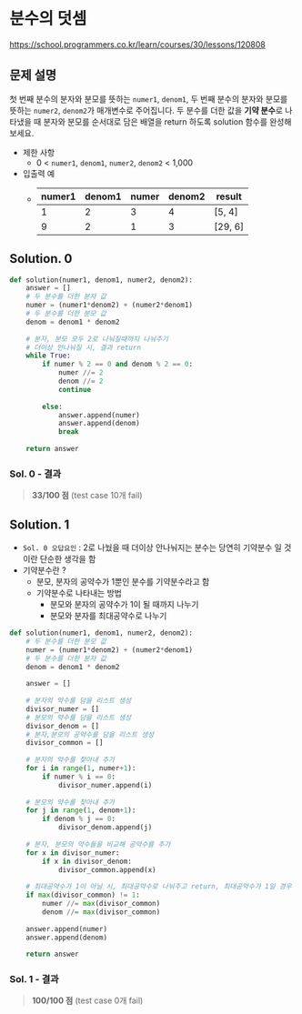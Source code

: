 # 분수의 덧셈
https://school.programmers.co.kr/learn/courses/30/lessons/120808

## 문제 설명
첫 번째 분수의 분자와 분모를 뜻하는 `numer1`, `denom1`, 두 번째 분수의 분자와 분모를 뜻하는 `numer2`, `denom2`가 매개변수로 주어집니다. 두 분수를 더한 값을 **기약 분수**로 나타냈을 때 분자와 분모를 순서대로 담은 배열을 return 하도록 solution 함수를 완성해보세요.

- 제한 사항
  - 0 < `numer1`, `denom1`, `numer2`, `denom2` < 1,000
- 입출력 예
  - |numer1|denom1|numer|denom2|result|
    |---|---|---|---|---|
    |1|2|3|4|[5, 4]|
    |9|2|1|3|[29, 6]|
  

## Solution. 0
```python
def solution(numer1, denom1, numer2, denom2):
    answer = []
    # 두 분수를 더한 분자 값
    numer = (numer1*denom2) + (numer2*denom1)
    # 두 분수를 더한 분모 값 
    denom = denom1 * denom2
    
    # 분자, 분모 모두 2로 나눠질때까지 나눠주기
    # 더이상 안나눠질 시, 결과 return
    while True:
        if numer % 2 == 0 and denom % 2 == 0:
            numer //= 2
            denom //= 2
            continue
        
        else:  
            answer.append(numer)
            answer.append(denom)
            break
        
    return answer
```

### Sol. 0 - 결과
> **33/100 점** (test case 10개 fail)

## Solution. 1
- `Sol. 0 오답요인` : 2로 나눴을 때 더이상 안나눠지는 분수는 당연히 기약분수 일 것이란 단순한 생각을 함
- 기약분수란 ?
  - 분모, 분자의 공약수가 1뿐인 분수를 기약분수라고 함
  - 기약분수로 나타내는 방법
    - 분모와 분자의 공약수가 1이 될 때까지 나누기
    - 분모와 분자를 최대공약수로 나누기

```python
def solution(numer1, denom1, numer2, denom2):
    # 두 분수를 더한 분모 값 
    numer = (numer1*denom2) + (numer2*denom1)
    # 두 분수를 더한 분자 값
    denom = denom1 * denom2
    
    answer = []
    
    # 분자의 약수를 담을 리스트 생성
    divisor_numer = []
    # 분모의 약수를 담을 리스트 생성
    divisor_denom = []
    # 분자,분모의 공약수를 담을 리스트 생성
    divisor_common = []
    
    # 분자의 약수를 찾아내 추가
    for i in range(1, numer+1):
        if numer % i == 0:
            divisor_numer.append(i)
    
    # 분모의 약수를 찾아내 추가
    for j in range(1, denom+1):
        if denom % j == 0:
            divisor_denom.append(j)
    
    # 분자, 분모의 약수들을 비교해 공약수를 추가
    for x in divisor_numer:
        if x in divisor_denom:
            divisor_common.append(x)
    
    # 최대공약수가 1이 아닐 시, 최대공약수로 나눠주고 return, 최대공약수가 1일 경우 바로 return
    if max(divisor_common) != 1:
        numer //= max(divisor_common)
        denom //= max(divisor_common)
    
    answer.append(numer)
    answer.append(denom)
                        
    return answer
```

### Sol. 1 - 결과
> **100/100 점** (test case 0개 fail)
